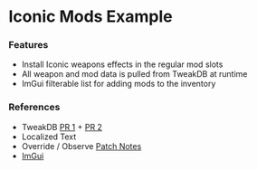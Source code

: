 # Iconic Mods Example

### Features

- Install Iconic weapons effects in the regular mod slots
- All weapon and mod data is pulled from TweakDB at runtime
- ImGui filterable list for adding mods to the inventory

### References

- TweakDB [PR 1](https://github.com/yamashi/CyberEngineTweaks/pull/461) + [PR 2](https://github.com/yamashi/CyberEngineTweaks/pull/524)
- Localized Text
- Override / Observe [Patch Notes](https://wiki.cybermods.net/cyber-engine-tweaks/patch-notes#1-11-1-15-02-2021)
- [ImGui](https://github.com/yamashi/CyberEngineTweaks/tree/master/src/sol_imgui)
